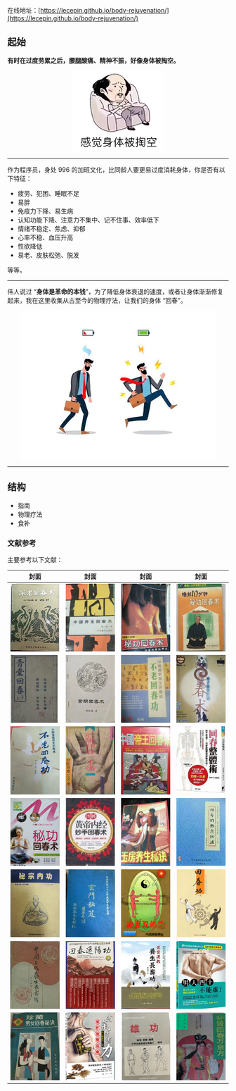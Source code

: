 在线地址：[https://lecepin.github.io/body-rejuvenation/](https://lecepin.github.io/body-rejuvenation/)

## 起始

**有时在过度劳累之后，腰腿酸痛、精神不振，好像身体被掏空。**

<p align="center">
    <img src="./docs/images/1.png" />
</p>

---

作为程序员，身处 996 的加班文化，比同龄人要更易过度消耗身体，你是否有以下特征：

- 疲劳、犯困、睡眠不足
- 易胖
- 免疫力下降、易生病
- 认知功能下降、注意力不集中、记不住事、效率低下
- 情绪不稳定、焦虑、抑郁
- 心率不稳、血压升高
- 性欲降低
- 易老、皮肤松弛、脱发

等等。

---

伟人说过 “**身体是革命的本钱**”，为了降低身体衰退的速度，或者让身体渐渐修复起来，我在这里收集从古至今的物理疗法，让我们的身体 “回春”。

<p align="center">
    <img src="./docs/images/2.png" />
</p>

---

## 结构

- 指南
- 物理疗法
- 食补

### 文献参考

主要参考以下文献：

| 封面                      | 封面                      | 封面                      | 封面                      |
| ------------------------- | ------------------------- | ------------------------- | ------------------------- |
| ![](./docs/images/3.jpg)  | ![](./docs/images/4.jpg)  | ![](./docs/images/5.jpg)  | ![](./docs/images/6.jpg)  |
| ![](./docs/images/7.jpg)  | ![](./docs/images/8.jpg)  | ![](./docs/images/9.jpg)  | ![](./docs/images/10.jpg) |
| ![](./docs/images/11.jpg) | ![](./docs/images/12.jpg) | ![](./docs/images/13.jpg) | ![](./docs/images/14.jpg) |
| ![](./docs/images/15.jpg) | ![](./docs/images/16.jpg) | ![](./docs/images/17.jpg) | ![](./docs/images/18.jpg) |
| ![](./docs/images/19.jpg) | ![](./docs/images/20.jpg) | ![](./docs/images/21.jpg) | ![](./docs/images/22.jpg) |
| ![](./docs/images/23.jpg) | ![](./docs/images/24.jpg) | ![](./docs/images/25.jpg) | ![](./docs/images/26.jpg) |
| ![](./docs/images/27.jpg) | ![](./docs/images/28.jpg) | ![](./docs/images/29.jpg) | ![](./docs/images/30.jpg) |
